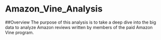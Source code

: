 # Amazon_Vine_Analysis

##Overview
The purpose of this analysis is to take a deep dive into the big data to analyze Amazon reviews written by members of the paid Amazon Vine program. 
